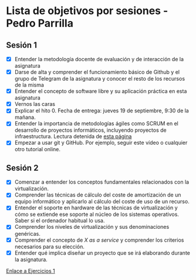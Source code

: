 # Lista de objetivos por sesiones - Pedro Parrilla

## Sesión 1
- [x] Entender la metodología docente de evaluación y de interacción de la asignatura
- [x] Darse de alta y comprender el funcionamiento básico de Github y el grupo de Telegram de la asignatura y conocer el resto de los recursos de la misma
- [x] Entender el concepto de software libre y su aplicación práctica en esta asignatura
- [x] Vernos las caras
- [x] Explicar el hito 0. Fecha de entrega: jueves 19 de septiembre, 9:30 de la mañana.
- [x] Entender la importancia de metodologías ágiles como SCRUM en el desarrollo de proyectos informáticos, incluyendo proyectos de infraestructura. Lectura detenida de [esta página](https://es.wikipedia.org/wiki/Scrum_(desarrollo_de_software))
- [x] Empezar a usar git y GitHub. Por ejemplo, seguir este vídeo o cualquier otro tutorial online.

## Sesión 2
- [x] Comenzar a entender los conceptos fundamentales relacionados con la virtualización.
- [x] Comprender las técnicas de cálculo del coste de amortización de un equipo informático y aplicarlo al cálculo del coste de uso de un recurso.
- [x] Entender el soporte en hardware de las técnicas de virtualización y cómo se extiende ese soporte al núcleo de los sistemas operativos. Saber si el ordenador habitual lo usa.
- [x] Comprender los niveles de virtualización y sus denominaciones genéricas.
- [x] Comprender el concepto de *X as a service* y comprender los criterios necesarios para su elección.
- [x] Entender qué implica diseñar un proyecto que se irá elaborando durante la asignatura.

[Enlace a Ejercicios 1](https://github.com/SupeerP/Ejercicios-IV/blob/master/ejercicios/ejercicio1.md)